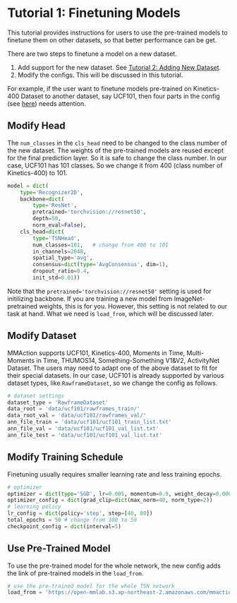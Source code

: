 # Tutorial 1: Finetuning Models

This tutorial provides instructions for users to use the pre-trained models
to finetune them on other datasets, so that better performance can be get.

There are two steps to finetune a model on a new dataset.

1. Add support for the new dataset. See [Tutorial 2: Adding New Dataset](/docs/tutorials/new_dataset.md).
1. Modify the configs. This will be discussed in this tutorial.

For example, if the user want to finetune models pre-trained on Kinetics-400 Dataset to another dataset, say UCF101,
then four parts in the config (see [here](/docs/config_recognition.md)) needs attention.

## Modify Head

The `num_classes` in the `cls_head` need to be changed to the class number of the new dataset.
The weights of the pre-trained models are reused except for the final prediction layer.
So it is safe to change the class number.
In our case, UCF101 has 101 classes.
So we change it from 400 (class number of Kinetics-400) to 101.

```python
model = dict(
    type='Recognizer2D',
    backbone=dict(
        type='ResNet',
        pretrained='torchvision://resnet50',
        depth=50,
        norm_eval=False),
    cls_head=dict(
        type='TSNHead',
        num_classes=101,   # change from 400 to 101
        in_channels=2048,
        spatial_type='avg',
        consensus=dict(type='AvgConsensus', dim=1),
        dropout_ratio=0.4,
        init_std=0.01))
```

Note that the `pretrained='torchvision://resnet50'` setting is used for initilizing backbone.
If you are training a new model from ImageNet-pretrained weights, this is for you.
However, this setting is not related to our task at hand.
What we need is `load_from`, which will be discussed later.

## Modify Dataset

MMAction supports UCF101, Kinetics-400, Moments in Time, Multi-Moments in Time, THUMOS14,
Something-Something V1&V2, ActivityNet Dataset.
The users may need to adapt one of the above dataset to fit for their special datasets.
In our case, UCF101 is already supported by various dataset types, like `RawframeDataset`,
so we change the config as follows.

```python
# dataset settings
dataset_type = 'RawframeDataset'
data_root = 'data/ucf101/rawframes_train/'
data_root_val = 'data/ucf101/rawframes_val/'
ann_file_train = 'data/ucf101/ucf101_train_list.txt'
ann_file_val = 'data/ucf101/ucf101_val_list.txt'
ann_file_test = 'data/ucf101/ucf101_val_list.txt'

```

## Modify Training Schedule

Finetuning usually requires smaller learning rate and less training epochs.

```python
# optimizer
optimizer = dict(type='SGD', lr=0.005, momentum=0.9, weight_decay=0.0001)  # change from 0.01 to 0.005
optimizer_config = dict(grad_clip=dict(max_norm=40, norm_type=2))
# learning policy
lr_config = dict(policy='step', step=[40, 80])
total_epochs = 50 # change from 100 to 50
checkpoint_config = dict(interval=5)
```

## Use Pre-Trained Model
To use the pre-trained model for the whole network, the new config adds the link of pre-trained models in the `load_from`.

```python
# use the pre-trained model for the whole TSN network
load_from = 'https://open-mmlab.s3.ap-northeast-2.amazonaws.com/mmaction/mmaction-v1/recognition/tsn_r50_1x1x3_100e_kinetics400_rgb/tsn_r50_1x1x3_100e_kinetics400_rgb_20200614-e508be42.pth'  # model path can be found in model zoo
```
